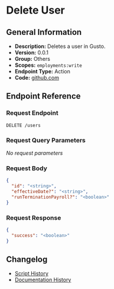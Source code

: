 <!-- BEGIN GENERATED CONTENT -->
# Delete User

## General Information

- **Description:** Deletes a user in Gusto.
- **Version:** 0.0.1
- **Group:** Others
- **Scopes:** `employments:write`
- **Endpoint Type:** Action
- **Code:** [github.com](https://github.com/NangoHQ/integration-templates/tree/main/integrations/gusto/actions/delete-user.ts)


## Endpoint Reference

### Request Endpoint

`DELETE /users`

### Request Query Parameters

_No request parameters_

### Request Body

```json
{
  "id": "<string>",
  "effectiveDate?": "<string>",
  "runTerminationPayroll?": "<boolean>"
}
```

### Request Response

```json
{
  "success": "<boolean>"
}
```

## Changelog

- [Script History](https://github.com/NangoHQ/integration-templates/commits/main/integrations/gusto/actions/delete-user.ts)
- [Documentation History](https://github.com/NangoHQ/integration-templates/commits/main/integrations/gusto/actions/delete-user.md)

<!-- END  GENERATED CONTENT -->

